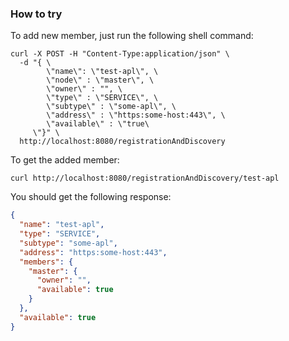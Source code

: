 ### How to try

To add new member, just run the following shell command:
```
curl -X POST -H "Content-Type:application/json" \
  -d "{ \
        \"name\": \"test-apl\", \
        \"node\" : \"master\", \
        \"owner\" : "", \
        \"type\" : \"SERVICE\", \
        \"subtype\" : \"some-apl\", \
        \"address\" : \"https:some-host:443\", \
        \"available\" : \"true\
     \"}" \
  http://localhost:8080/registrationAndDiscovery
```

To get the added member:
```
curl http://localhost:8080/registrationAndDiscovery/test-apl
```
You should get the following response:
```json
{
  "name": "test-apl",
  "type": "SERVICE",
  "subtype": "some-apl",
  "address": "https:some-host:443",
  "members": {
    "master": {
      "owner": "",
      "available": true
    }
  },
  "available": true
}

```